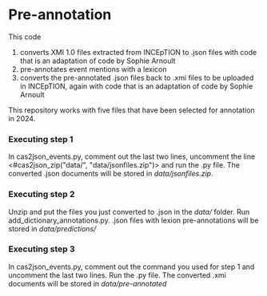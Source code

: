 # Pre-annotation
This code 
1. converts XMI 1.0 files extracted from INCEpTION to .json files with code that is an adaptation of code by Sophie Arnoult
2. pre-annotates event mentions with a lexicon
3. converts the pre-annotated .json files back to .xmi files to be uploaded in INCEpTION, again with code that is an adaptation of code by Sophie Arnoult

This repository works with five files that have been selected for annotation in 2024.

### Executing step 1
In cas2json_events.py, comment out the last two lines, uncomment the line <#cas2json_zip("data/", "data/jsonfiles.zip")> and run the .py file. The converted .json documents will be stored in *data/jsonfiles.zip*. 

### Executing step 2
Unzip and put the files you just converted to .json in the *data/* folder. Run add_dictionary_annotations.py. .json files with lexion pre-annotations will be stored in *data/predictions/*

### Executing step 3
In cas2json_events.py, comment out the command you used for step 1 and uncomment the last two lines. Run the .py file. The converted .xmi documents will be stored in *data/pre-annotated*
